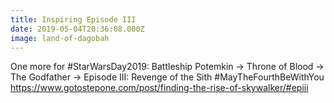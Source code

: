 ```yaml
---
title: Inspiring Episode III
date: 2019-05-04T20:36:08.000Z
image: land-of-dagobah
---
```

One more for #StarWarsDay2019: Battleship Potemkin -> Throne of Blood -> The Godfather -> Episode III: Revenge of the Sith #MayTheFourthBeWithYou
https://www.gotostepone.com/post/finding-the-rise-of-skywalker/#epiii